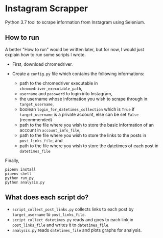 # Instagram Scrapper
Python 3.7 tool to scrape information from Instagram using Selenium.

## How to run

A better "How to run" would be written later, but for now, I would just explain how to run some scripts I wrote.

- First, download chromedriver.

- Create a `config.py` file which contains the following informations:
    - path to the chromedriver executable in `chromedriver_executable_path`, 
    - `username` and `password` to login into Instagram, 
    - the username whose information you wish to scrape through in `target_username`, 
    - boolean `login_for_datetimes_collection` which is `True` if `target_username` is a private account, else can be set `False` (recommended)
    - path to the file where you wish to store the basic information of an account in `account_info_file`,
    - path to the file where you wish to store the links to the posts in `post_links_file`, and 
    - path to the file where you wish to store the datetimes of each post in `datetimes_file`


Finally,
```
pipenv install
pipenv shell
python run.py
python analysis.py
```

## What does each script do?

- `script_collect_post_links.py` collects links to each post by `target_username` to `post_links_file`.
- `script_collect_datetimes.py` reads and goes to each link in `post_links_file` and writes it to `datetimes_file`.
- `analysis.py` reads `datetimes_file` and plots graphs for analysis.

